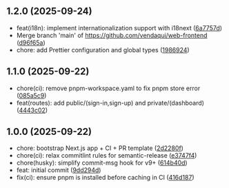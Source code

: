 ## 1.2.0 (2025-09-24)

* feat(i18n): implement internationalization support with i18next ([6a7757d](https://github.com/vendaqui/web-frontend/commit/6a7757d))
* Merge branch 'main' of https://github.com/vendaqui/web-frontend ([d96f65a](https://github.com/vendaqui/web-frontend/commit/d96f65a))
* chore: add Prettier configuration and global types ([1986924](https://github.com/vendaqui/web-frontend/commit/1986924))

## 1.1.0 (2025-09-22)

* chore(ci): remove pnpm-workspace.yaml to fix pnpm store error ([085a5c9](https://github.com/vendaqui/web-frontend/commit/085a5c9))
* feat(routes): add public/(sign-in,sign-up) and private/(dashboard) ([4443c02](https://github.com/vendaqui/web-frontend/commit/4443c02))

## 1.0.0 (2025-09-22)

* chore: bootstrap Next.js app + CI + PR template ([2d2280f](https://github.com/vendaqui/web-frontend/commit/2d2280f))
* chore(ci): relax commitlint rules for semantic-release ([e3747f4](https://github.com/vendaqui/web-frontend/commit/e3747f4))
* chore(husky): simplify commit-msg hook for v9+ ([614b40d](https://github.com/vendaqui/web-frontend/commit/614b40d))
* feat: initial commit ([9dd294d](https://github.com/vendaqui/web-frontend/commit/9dd294d))
* fix(ci): ensure pnpm is installed before caching in CI ([416d187](https://github.com/vendaqui/web-frontend/commit/416d187))
